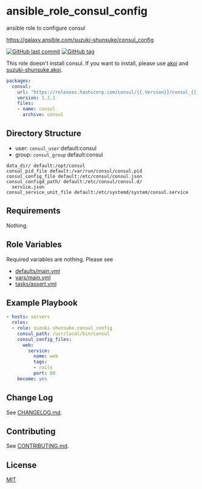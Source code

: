 # ansible_role_consul_config

ansible role to configure consul

https://galaxy.ansible.com/suzuki-shunsuke/consul_config

[![GitHub last commit](https://img.shields.io/github/last-commit/suzuki-shunsuke/ansible_role_consul_config.svg)](https://github.com/suzuki-shunsuke/ansible_role_consul_config)
[![GitHub tag](https://img.shields.io/github/tag/suzuki-shunsuke/ansible_role_consul_config.svg)](https://github.com/suzuki-shunsuke/ansible_role_consul_config/releases)

This role doesn't install consul.
If you want to install, please use [akoi](https://github.com/suzuki-shunsuke/akoi) and [suzuki-shunsuke.akoi](https://github.com/suzuki-shunsuke/ansible_role_akoi).

```yaml
packages:
  consul:
    url: "https://releases.hashicorp.com/consul/{{.Version}}/consul_{{.Version}}_linux_amd64.zip"
    version: 1.2.1
    files:
    - name: consul
      archive: consul
```

## Directory Structure

* user: `consul_user` default:consul
* group: `consul_group` default:consul

```
data_dir/ default:/opt/consul
consul_pid_file default:/var/run/consul/consul.pid
consul_config_file default:/etc/consul/consul.json
consul_configd_path/ default:/etc/consul/consul.d/
  service.json
consul_service_unit_file default:/etc/systemd/system/consul.service
```

## Requirements

Nothing.

## Role Variables

Required variables are nothing.
Please see

* [defaults/main.yml](defaults/main.yml)
* [vars/main.yml](vars/main.yml)
* [tasks/assert.yml](tasks/assert.yml)

## Example Playbook

```yaml
- hosts: servers
  roles:
  - role: suzuki-shunsuke.consul_config
    consul_path: /usr/local/bin/consul
    consul_config_files:
      web:
        service:
          name: web
          tags:
          - rails
          port: 80
    become: yes
```

## Change Log

See [CHANGELOG.md](CHANGELOG.md).

## Contributing

See [CONTRIBUTING.md](CONTRIBUTING.md).

## License

[MIT](LICENSE)
